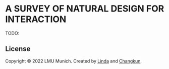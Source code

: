 # A SURVEY OF NATURAL DESIGN FOR INTERACTION

TODO:

## License

Copyright &copy; 2022 LMU Munich. Created by [Linda](https://lindahirsch.de) and [Changkun](https://changkun.de).
